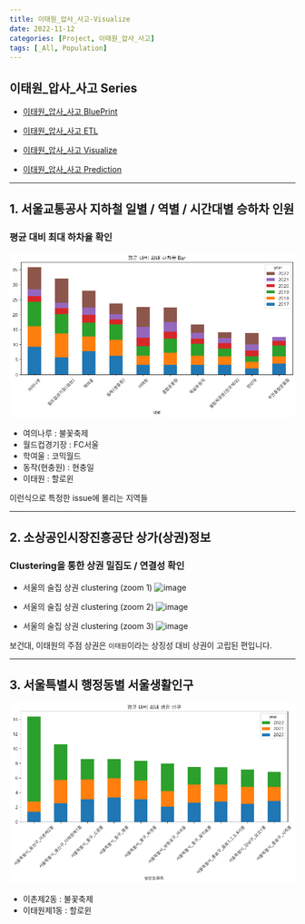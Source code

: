 ```yaml
---
title: 이태원_압사_사고-Visualize
date: 2022-11-12
categories: [Project, 이태원_압사_사고]
tags: [_All, Population]
---
```


## 이태원_압사_사고 Series

- [이태원_압사_사고 BluePrint](/posts/itaewon_crowd_crush-blueprint/)

- [이태원_압사_사고 ETL](/posts/itaewon_crowd_crush-etl/)

- [이태원_압사_사고 Visualize](/posts/itaewon_crowd_crush-visualize/)

- [이태원_압사_사고 Prediction](/posts/itaewon_crowd_crush-prediction/)

---

## 1. 서울교통공사 지하철 일별 / 역별 / 시간대별 승하차 인원

### 평균 대비 최대 하차율 확인

![image](/assets/img/_posts/project/itaewon_crowd_crush/metro_visualize.png)

- 여의나루 : 불꽃축제
- 월드컵경기장 : FC서울
- 학여울 : 코믹월드
- 동작(현충원) : 현충일
- 이태원 : 할로윈

이런식으로 특정한 issue에 몰리는 지역들

---

## 2. 소상공인시장진흥공단 상가(상권)정보

### Clustering을 통한 상권 밀집도 / 연결성 확인

- 서울의 술집 상권 clustering (zoom 1)
![image](/assets/img/_posts/project/itaewon_crowd_crush/market_z1.png)

- 서울의 술집 상권 clustering (zoom 2)
![image](/assets/img/_posts/project/itaewon_crowd_crush/market_z2.png)

- 서울의 술집 상권 clustering (zoom 3)
![image](/assets/img/_posts/project/itaewon_crowd_crush/market_z3.png)

보건대, 이태원의 주점 상권은 `이태원`이라는 상징성 대비 상권이 고립된 편입니다.

---

## 3. 서울특별시 행정동별 서울생활인구

![image](/assets/img/_posts/project/itaewon_crowd_crush/population_visualize.png)

- 이촌제2동 : 불꽃축제
- 이태원제1동 : 할로윈
